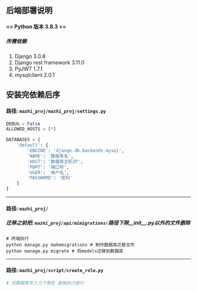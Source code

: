 ## 后端部署说明

#### == Python 版本 3.8.3 ==

##### 所需依赖

1. Django 3.0.8
2. Django rest framework 3.11.0
3. PyJWT 1.7.1
4. mysqlclient 2.0.1



## 安装完依赖后序

#### 路径: `mazhi_proj/mazhi_proj/settings.py`


```python
DEBUG = False
ALLOWED_HOSTS = [*]

DATABASES = {
    'default': {
        'ENGINE': 'django.db.backends.mysql',
        'NAME': '数据库名',
        'HOST': '数据库主机IP',
        'PORT': '端口号',
        'USER': '用户名',
        'PASSWORD': '密码'
    }
}

```

---

#### 路径: `mazhi_proj/`

##### 迁移之前把: `mazhi_proj/api/mimigrations/`路径下除__init__.py以外的文件删除

```shell
# 终端执行
python manage.py makemigrations # 制作数据库迁移文件
python manage.py migrate # 将models迁移到数据库
```



---

#### 路径: `mazhi_proj/script/create_role.py`

```python
# 往数据库写入几个角色 直接执行就行
```

